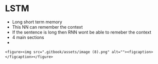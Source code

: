 # LSTM

* Long short term memory
* This NN can remember the context
* If the sentence is long then RNN wont be able to remeber the context
* 4 main sections
*

    <figure><img src=".gitbook/assets/image (8).png" alt=""><figcaption></figcaption></figure>

